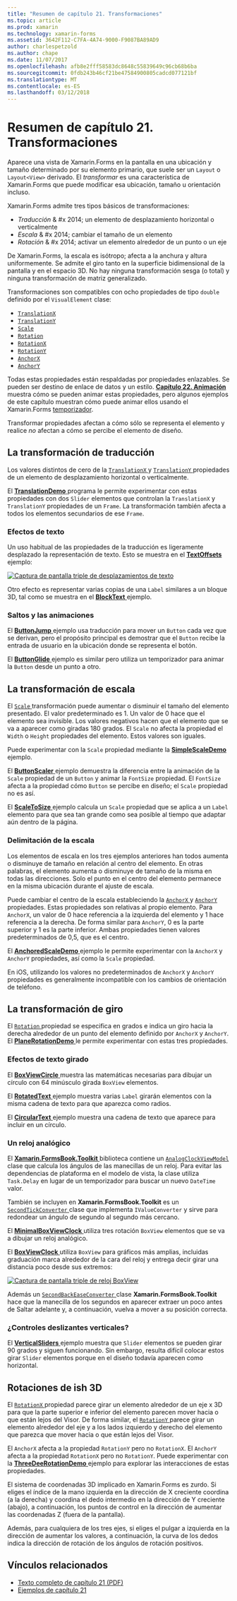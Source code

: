 ```yaml
---
title: "Resumen de capítulo 21. Transformaciones"
ms.topic: article
ms.prod: xamarin
ms.technology: xamarin-forms
ms.assetid: 3642F112-C7FA-4A74-9000-F9087BA89AD9
author: charlespetzold
ms.author: chape
ms.date: 11/07/2017
ms.openlocfilehash: afb8e2fff58583dc8648c55839649c96cb68b6ba
ms.sourcegitcommit: 0fdb243b46cf21be47584900805cadcd077121bf
ms.translationtype: MT
ms.contentlocale: es-ES
ms.lasthandoff: 03/12/2018
---
```

# <a name="summary-of-chapter-21-transforms"></a>Resumen de capítulo 21. Transformaciones

Aparece una vista de Xamarin.Forms en la pantalla en una ubicación y tamaño determinado por su elemento primario, que suele ser un `Layout` o `Layout<View>` derivado. El *transformar* es una característica de Xamarin.Forms que puede modificar esa ubicación, tamaño u orientación incluso.

Xamarin.Forms admite tres tipos básicos de transformaciones:

- *Traducción* & #x 2014; un elemento de desplazamiento horizontal o verticalmente
- *Escala* & #x 2014; cambiar el tamaño de un elemento
- *Rotación* & #x 2014; activar un elemento alrededor de un punto o un eje

De Xamarin.Forms, la escala es isótropo; afecta a la anchura y altura uniformemente. Se admite el giro tanto en la superficie bidimensional de la pantalla y en el espacio 3D. No hay ninguna transformación sesga (o total) y ninguna transformación de matriz generalizado.

Transformaciones son compatibles con ocho propiedades de tipo `double` definido por el `VisualElement` clase:

- [`TranslationX`](https://developer.xamarin.com/api/property/Xamarin.Forms.VisualElement.TranslationX/)
- [`TranslationY`](https://developer.xamarin.com/api/property/Xamarin.Forms.VisualElement.TranslationY/)
- [`Scale`](https://developer.xamarin.com/api/property/Xamarin.Forms.VisualElement.Scale/)
- [`Rotation`](https://developer.xamarin.com/api/property/Xamarin.Forms.VisualElement.Rotation/)
- [`RotationX`](https://developer.xamarin.com/api/property/Xamarin.Forms.VisualElement.RotationX/)
- [`RotationY`](https://developer.xamarin.com/api/property/Xamarin.Forms.VisualElement.RotationY/)
- [`AnchorX`](https://developer.xamarin.com/api/property/Xamarin.Forms.VisualElement.AnchorX/)
- [`AnchorY`](https://developer.xamarin.com/api/property/Xamarin.Forms.VisualElement.AnchorY/)

Todas estas propiedades están respaldadas por propiedades enlazables. Se pueden ser destino de enlace de datos y un estilo. [**Capítulo 22. Animación** ](~/xamarin-forms/creating-mobile-apps-xamarin-forms/summaries/chapter22.md) muestra cómo se pueden animar estas propiedades, pero algunos ejemplos de este capítulo muestran cómo puede animar ellos usando el Xamarin.Forms [temporizador](~/xamarin-forms/platform/device.md#Device_StartTimer).

Transformar propiedades afectan a cómo sólo se representa el elemento y realice *no* afectan a cómo se percibe el elemento de diseño.

## <a name="the-translation-transform"></a>La transformación de traducción

Los valores distintos de cero de la [ `TranslationX` ](https://developer.xamarin.com/api/property/Xamarin.Forms.VisualElement.TranslationX/) y [ `TranslationY` ](https://developer.xamarin.com/api/property/Xamarin.Forms.VisualElement.TranslationY/) propiedades de un elemento de desplazamiento horizontal o verticalmente.

El [ **TranslationDemo** ](https://github.com/xamarin/xamarin-forms-book-samples/tree/master/Chapter21/TranslationDemo) programa le permite experimentar con estas propiedades con dos `Slider` elementos que controlan la `TranslationX` y `TranslationY` propiedades de un `Frame`. La transformación también afecta a todos los elementos secundarios de ese `Frame`.

### <a name="text-effects"></a>Efectos de texto

Un uso habitual de las propiedades de la traducción es ligeramente desplazado la representación de texto. Esto se muestra en el [ **TextOffsets** ](https://github.com/xamarin/xamarin-forms-book-samples/tree/master/Chapter21/TextOffsets) ejemplo:

[![Captura de pantalla triple de desplazamientos de texto](images/ch21fg03-small.png "texto desplazamientos")](images/ch21fg03-large.png#lightbox "desplazamientos de texto")

Otro efecto es representar varias copias de una `Label` similares a un bloque 3D, tal como se muestra en el [ **BlockText** ](https://github.com/xamarin/xamarin-forms-book-samples/tree/master/Chapter21/BlockText) ejemplo.

### <a name="jumps-and-animations"></a>Saltos y las animaciones

El [ **ButtonJump** ](https://github.com/xamarin/xamarin-forms-book-samples/tree/master/Chapter21/ButtonJump) ejemplo usa traducción para mover un `Button` cada vez que se derivan, pero el propósito principal es demostrar que el `Button` recibe la entrada de usuario en la ubicación donde se representa el botón.

El [ **ButtonGlide** ](https://github.com/xamarin/xamarin-forms-book-samples/tree/master/Chapter21/ButtonGlide) ejemplo es similar pero utiliza un temporizador para animar la `Button` desde un punto a otro.

## <a name="the-scale-transform"></a>La transformación de escala

El [ `Scale` ](https://developer.xamarin.com/api/property/Xamarin.Forms.VisualElement.Scale/) transformación puede aumentar o disminuir el tamaño del elemento presentado. El valor predeterminado es 1. Un valor de 0 hace que el elemento sea invisible. Los valores negativos hacen que el elemento que se va a aparecer como giradas 180 grados. El `Scale` no afecta la propiedad el `Width` o `Height` propiedades del elemento. Estos valores son iguales.

Puede experimentar con la `Scale` propiedad mediante la [ **SimpleScaleDemo** ](https://github.com/xamarin/xamarin-forms-book-samples/tree/master/Chapter21/SimpleScaleDemo) ejemplo.

El [ **ButtonScaler** ](https://github.com/xamarin/xamarin-forms-book-samples/tree/master/Chapter21/ButtonScaler) ejemplo demuestra la diferencia entre la animación de la `Scale` propiedad de un `Button` y animar la `FontSize` propiedad. El `FontSize` afecta a la propiedad cómo `Button` se percibe en diseño; el `Scale` propiedad no es así.

El [ **ScaleToSize** ](https://github.com/xamarin/xamarin-forms-book-samples/tree/master/Chapter21/ScaleToSize) ejemplo calcula un `Scale` propiedad que se aplica a un `Label` elemento para que sea tan grande como sea posible al tiempo que adaptar aún dentro de la página.

### <a name="anchoring-the-scale"></a>Delimitación de la escala

Los elementos de escala en los tres ejemplos anteriores han todos aumenta o disminuye de tamaño en relación al centro del elemento. En otras palabras, el elemento aumenta o disminuye de tamaño de la misma en todas las direcciones. Solo el punto en el centro del elemento permanece en la misma ubicación durante el ajuste de escala.

Puede cambiar el centro de la escala estableciendo la [ `AnchorX` ](https://developer.xamarin.com/api/property/Xamarin.Forms.VisualElement.AnchorX/) y [ `AnchorY` ](https://developer.xamarin.com/api/property/Xamarin.Forms.VisualElement.AnchorY/) propiedades. Estas propiedades son relativas al propio elemento. Para `AnchorX`, un valor de 0 hace referencia a la izquierda del elemento y 1 hace referencia a la derecha. De forma similar para `AnchorY`, 0 es la parte superior y 1 es la parte inferior. Ambas propiedades tienen valores predeterminados de 0,5, que es el centro.

El [ **AnchoredScaleDemo** ](https://github.com/xamarin/xamarin-forms-book-samples/tree/master/Chapter21/AnchoredScaleDemo) ejemplo le permite experimentar con la `AnchorX` y `AnchorY` propiedades, así como la `Scale` propiedad.

En iOS, utilizando los valores no predeterminados de `AnchorX` y `AnchorY` propiedades es generalmente incompatible con los cambios de orientación de teléfono.

## <a name="the-rotation-transform"></a>La transformación de giro

El [ `Rotation` ](https://developer.xamarin.com/api/property/Xamarin.Forms.VisualElement.Rotation/) propiedad se especifica en grados e indica un giro hacia la derecha alrededor de un punto del elemento definido por `AnchorX` y `AnchorY`. El [ **PlaneRotationDemo** ](https://github.com/xamarin/xamarin-forms-book-samples/tree/master/Chapter21/PlaneRotationDemo) le permite experimentar con estas tres propiedades.

### <a name="rotated-text-effects"></a>Efectos de texto girado

El [ **BoxViewCircle** ](https://github.com/xamarin/xamarin-forms-book-samples/tree/master/Chapter21/BoxViewCircle) muestra las matemáticas necesarias para dibujar un círculo con 64 minúsculo girada `BoxView` elementos.

El [ **RotatedText** ](https://github.com/xamarin/xamarin-forms-book-samples/tree/master/Chapter21/RotatedText) ejemplo muestra varias `Label` girarán elementos con la misma cadena de texto para que aparezca como radios.

El [ **CircularText** ](https://github.com/xamarin/xamarin-forms-book-samples/tree/master/Chapter21/CircularText) ejemplo muestra una cadena de texto que aparece para incluir en un círculo.

### <a name="an-analog-clock"></a>Un reloj analógico

El [ **Xamarin.FormsBook.Toolkit** ](https://github.com/xamarin/xamarin-forms-book-samples/tree/master/Libraries/Xamarin.FormsBook.Toolkit) biblioteca contiene un [ `AnalogClockViewModel` ](https://github.com/xamarin/xamarin-forms-book-samples/blob/master/Libraries/Xamarin.FormsBook.Toolkit/Xamarin.FormsBook.Toolkit/AnalogClockViewModel.cs) clase que calcula los ángulos de las manecillas de un reloj. Para evitar las dependencias de plataforma en el modelo de vista, la clase utiliza `Task.Delay` en lugar de un temporizador para buscar un nuevo `DateTime` valor.

También se incluyen en **Xamarin.FormsBook.Toolkit** es un [ `SecondTickConverter` ](https://github.com/xamarin/xamarin-forms-book-samples/blob/master/Libraries/Xamarin.FormsBook.Toolkit/Xamarin.FormsBook.Toolkit/SecondTickConverter.cs) clase que implementa `IValueConverter` y sirve para redondear un ángulo de segundo al segundo más cercano.

El [ **MinimalBoxViewClock** ](https://github.com/xamarin/xamarin-forms-book-samples/tree/master/Chapter21/MinimalBoxViewClock) utiliza tres rotación `BoxView` elementos que se va a dibujar un reloj analógico.

El [ **BoxViewClock** ](https://github.com/xamarin/xamarin-forms-book-samples/tree/master/Chapter21/BoxViewClock) utiliza `BoxView` para gráficos más amplias, incluidas graduación marca alrededor de la cara del reloj y entrega decir girar una distancia poco desde sus extremos:

[![Captura de pantalla triple de reloj BoxView](images/ch21fg17-small.png "reloj analógico")](images/ch21fg17-large.png#lightbox "reloj analógico")

Además un [ `SecondBackEaseConverter` ](https://github.com/xamarin/xamarin-forms-book-samples/blob/master/Libraries/Xamarin.FormsBook.Toolkit/Xamarin.FormsBook.Toolkit/SecondBackEaseConverter.cs) clase **Xamarin.FormsBook.Toolkit** hace que la manecilla de los segundos en aparecer extraer un poco antes de Saltar adelante y, a continuación, vuelva a mover a su posición correcta.

### <a name="vertical-sliders"></a>¿Controles deslizantes verticales?

El [ **VerticalSliders** ](https://github.com/xamarin/xamarin-forms-book-samples/tree/master/Chapter21/VerticalSliders) ejemplo muestra que `Slider` elementos se pueden girar 90 grados y siguen funcionando. Sin embargo, resulta difícil colocar estos girar `Slider` elementos porque en el diseño todavía aparecen como horizontal.

## <a name="3d-ish-rotations"></a>Rotaciones de ish 3D

El [ `RotationX` ](https://developer.xamarin.com/api/property/Xamarin.Forms.VisualElement.RotationX/) propiedad parece girar un elemento alrededor de un eje x 3D para que la parte superior e inferior del elemento parecen mover hacia o que están lejos del Visor. De forma similar, el [ `RotationY` ](https://developer.xamarin.com/api/property/Xamarin.Forms.VisualElement.RotationY/) parece girar un elemento alrededor del eje y a los lados izquierdo y derecho del elemento que parezca que mover hacia o que están lejos del Visor.

El `AnchorX` afecta a la propiedad `RotationY` pero no `RotationX`. El `AnchorY` afecta a la propiedad `RotationX` pero no `RotationY`. Puede experimentar con la [ **ThreeDeeRotationDemo** ](https://github.com/xamarin/xamarin-forms-book-samples/tree/master/Chapter21/ThreeDeeRotationDemo) ejemplo para explorar las interacciones de estas propiedades.

El sistema de coordenadas 3D implicado en Xamarin.Forms es zurdo. Si eliges el índice de la mano izquierda en la dirección de X creciente coordina (a la derecha) y coordina el dedo intermedio en la dirección de Y creciente (abajo), a continuación, los puntos de control en la dirección de aumentar las coordenadas Z (fuera de la pantalla).

Además, para cualquiera de los tres ejes, si eliges el pulgar a izquierda en la dirección de aumentar los valores, a continuación, la curva de los dedos indica la dirección de rotación de los ángulos de rotación positivos.



## <a name="related-links"></a>Vínculos relacionados

- [Texto completo de capítulo 21 (PDF)](https://download.xamarin.com/developer/xamarin-forms-book/XamarinFormsBook-Ch21-Apr2016.pdf)
- [Ejemplos de capítulo 21](https://github.com/xamarin/xamarin-forms-book-samples/tree/master/Chapter21)
